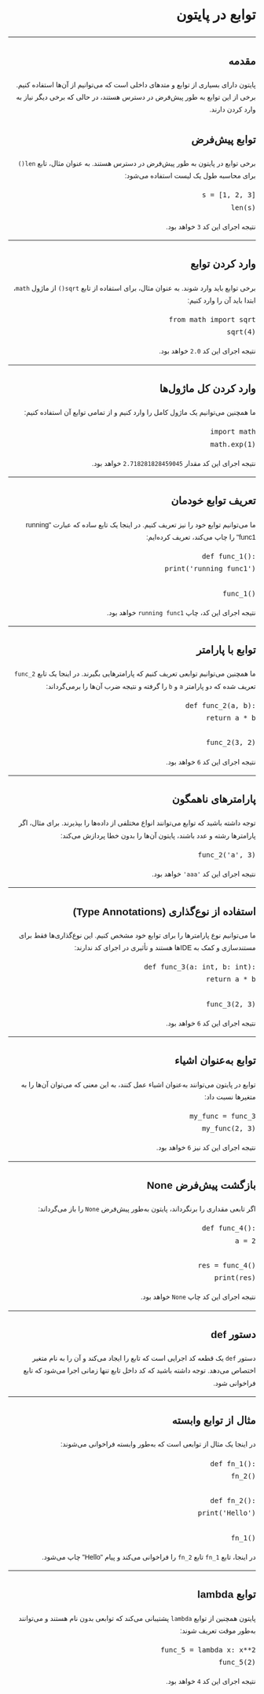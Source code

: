 <!DOCTYPE html>
<html lang="fa" dir="rtl">
<head>
    <meta charset="UTF-8">
</head>
<body style="font-family: Arial, sans-serif; direction: rtl; text-align: right; line-height: 1.8;">

<h1>توابع در پایتون</h1>

<hr>

<h2>مقدمه</h2>
<p>پایتون دارای بسیاری از توابع و متدهای داخلی است که می‌توانیم از آن‌ها استفاده کنیم. برخی از این توابع به طور پیش‌فرض در دسترس هستند، در حالی که برخی دیگر نیاز به وارد کردن دارند.</p>

<h2>توابع پیش‌فرض</h2>
<p>برخی توابع در پایتون به طور پیش‌فرض در دسترس هستند. به عنوان مثال، تابع <code style="direction: ltr;">len()</code> برای محاسبه طول یک لیست استفاده می‌شود:</p>

<pre style="direction: ltr;">
s = [1, 2, 3]
len(s)
</pre>

<p>نتیجه اجرای این کد <code style="direction: ltr;">3</code> خواهد بود.</p>

<hr>

<h2>وارد کردن توابع</h2>
<p>برخی توابع باید وارد شوند. به عنوان مثال، برای استفاده از تابع <code style="direction: ltr;">sqrt()</code> از ماژول <code style="direction: ltr;">math</code>، ابتدا باید آن را وارد کنیم:</p>

<pre style="direction: ltr;">
from math import sqrt
sqrt(4)
</pre>

<p>نتیجه اجرای این کد <code style="direction: ltr;">2.0</code> خواهد بود.</p>

<hr>

<h2>وارد کردن کل ماژول‌ها</h2>
<p>ما همچنین می‌توانیم یک ماژول کامل را وارد کنیم و از تمامی توابع آن استفاده کنیم:</p>

<pre style="direction: ltr;">
import math
math.exp(1)
</pre>

<p>نتیجه اجرای این کد مقدار <code style="direction: ltr;">2.718281828459045</code> خواهد بود.</p>

<hr>

<h2>تعریف توابع خودمان</h2>
<p>ما می‌توانیم توابع خود را نیز تعریف کنیم. در اینجا یک تابع ساده که عبارت "running func1" را چاپ می‌کند، تعریف کرده‌ایم:</p>

<pre style="direction: ltr;">
def func_1():
    print('running func1')

func_1()
</pre>

<p>نتیجه اجرای این کد، چاپ <code style="direction: ltr;">running func1</code> خواهد بود.</p>

<hr>

<h2>توابع با پارامتر</h2>
<p>ما همچنین می‌توانیم توابعی تعریف کنیم که پارامترهایی بگیرند. در اینجا یک تابع <code style="direction: ltr;">func_2</code> تعریف شده که دو پارامتر <code style="direction: ltr;">a</code> و <code style="direction: ltr;">b</code> را گرفته و نتیجه ضرب آن‌ها را برمی‌گرداند:</p>

<pre style="direction: ltr;">
def func_2(a, b):
    return a * b

func_2(3, 2)
</pre>

<p>نتیجه اجرای این کد <code style="direction: ltr;">6</code> خواهد بود.</p>

<hr>

<h2>پارامترهای ناهمگون</h2>
<p>توجه داشته باشید که توابع می‌توانند انواع مختلفی از داده‌ها را بپذیرند. برای مثال، اگر پارامترها رشته و عدد باشند، پایتون آن‌ها را بدون خطا پردازش می‌کند:</p>

<pre style="direction: ltr;">
func_2('a', 3)
</pre>

<p>نتیجه اجرای این کد <code style="direction: ltr;">'aaa'</code> خواهد بود.</p>

<hr>

<h2>استفاده از نوع‌گذاری (Type Annotations)</h2>
<p>ما می‌توانیم نوع پارامترها را برای توابع خود مشخص کنیم. این نوع‌گذاری‌ها فقط برای مستندسازی و کمک به IDE‌ها هستند و تأثیری در اجرای کد ندارند:</p>

<pre style="direction: ltr;">
def func_3(a: int, b: int):
    return a * b

func_3(2, 3)
</pre>

<p>نتیجه اجرای این کد <code style="direction: ltr;">6</code> خواهد بود.</p>

<hr>

<h2>توابع به‌عنوان اشیاء</h2>
<p>توابع در پایتون می‌توانند به‌عنوان اشیاء عمل کنند، به این معنی که می‌توان آن‌ها را به متغیرها نسبت داد:</p>

<pre style="direction: ltr;">
my_func = func_3
my_func(2, 3)
</pre>

<p>نتیجه اجرای این کد نیز <code style="direction: ltr;">6</code> خواهد بود.</p>

<hr>

<h2>بازگشت پیش‌فرض None</h2>
<p>اگر تابعی مقداری را برنگرداند، پایتون به‌طور پیش‌فرض <code style="direction: ltr;">None</code> را باز می‌گرداند:</p>

<pre style="direction: ltr;">
def func_4():
    a = 2

res = func_4()
print(res)
</pre>

<p>نتیجه اجرای این کد چاپ <code style="direction: ltr;">None</code> خواهد بود.</p>

<hr>

<h2>دستور def</h2>
<p>دستور <code style="direction: ltr;">def</code> یک قطعه کد اجرایی است که تابع را ایجاد می‌کند و آن را به نام متغیر اختصاص می‌دهد. توجه داشته باشید که کد داخل تابع تنها زمانی اجرا می‌شود که تابع فراخوانی شود.</p>

<hr>

<h2>مثال از توابع وابسته</h2>
<p>در اینجا یک مثال از توابعی است که به‌طور وابسته فراخوانی می‌شوند:</p>

<pre style="direction: ltr;">
def fn_1():
    fn_2()

def fn_2():
    print('Hello')

fn_1()
</pre>

<p>در اینجا، تابع <code style="direction: ltr;">fn_1</code> تابع <code style="direction: ltr;">fn_2</code> را فراخوانی می‌کند و پیام "Hello" چاپ می‌شود.</p>

<hr>

<h2>توابع lambda</h2>
<p>پایتون همچنین از توابع <code style="direction: ltr;">lambda</code> پشتیبانی می‌کند که توابعی بدون نام هستند و می‌توانند به‌طور موقت تعریف شوند:</p>

<pre style="direction: ltr;">
func_5 = lambda x: x**2
func_5(2)
</pre>

<p>نتیجه اجرای این کد <code style="direction: ltr;">4</code> خواهد بود.</p>

</body>
</html>
